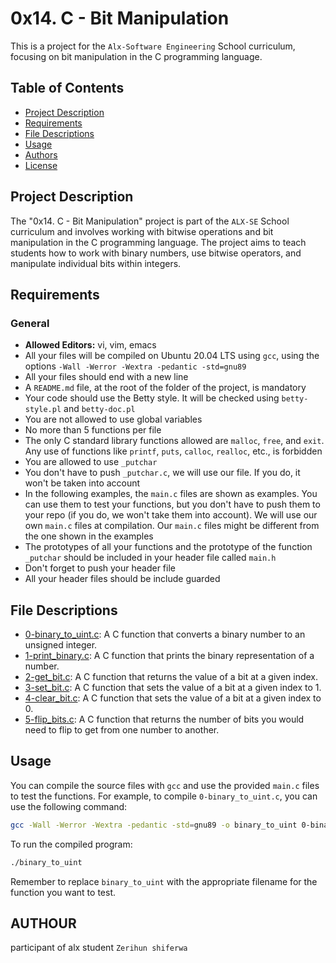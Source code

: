 # 0x14. C - Bit Manipulation

This is a project for the `Alx-Software Engineering` School curriculum, focusing on bit manipulation in the C programming language.

## Table of Contents
- [Project Description](#project-description)
- [Requirements](#requirements)
- [File Descriptions](#file-descriptions)
- [Usage](#usage)
- [Authors](#authors)
- [License](#license)

## Project Description

The "0x14. C - Bit Manipulation" project is part of the `ALX-SE` School curriculum and involves working with bitwise operations and bit manipulation in the C programming language. The project aims to teach students how to work with binary numbers, use bitwise operators, and manipulate individual bits within integers.

## Requirements

### General
- **Allowed Editors:** vi, vim, emacs
- All your files will be compiled on Ubuntu 20.04 LTS using `gcc`, using the options `-Wall -Werror -Wextra -pedantic -std=gnu89`
- All your files should end with a new line
- A `README.md` file, at the root of the folder of the project, is mandatory
- Your code should use the Betty style. It will be checked using `betty-style.pl` and `betty-doc.pl`
- You are not allowed to use global variables
- No more than 5 functions per file
- The only C standard library functions allowed are `malloc`, `free`, and `exit`. Any use of functions like `printf`, `puts`, `calloc`, `realloc`, etc., is forbidden
- You are allowed to use `_putchar`
- You don't have to push `_putchar.c`, we will use our file. If you do, it won't be taken into account
- In the following examples, the `main.c` files are shown as examples. You can use them to test your functions, but you don't have to push them to your repo (if you do, we won't take them into account). We will use our own `main.c` files at compilation. Our `main.c` files might be different from the one shown in the examples
- The prototypes of all your functions and the prototype of the function `_putchar` should be included in your header file called `main.h`
- Don't forget to push your header file
- All your header files should be include guarded

## File Descriptions

- [0-binary_to_uint.c](./0-binary_to_uint.c): A C function that converts a binary number to an unsigned integer.
- [1-print_binary.c](./1-print_binary.c): A C function that prints the binary representation of a number.
- [2-get_bit.c](./2-get_bit.c): A C function that returns the value of a bit at a given index.
- [3-set_bit.c](./3-set_bit.c): A C function that sets the value of a bit at a given index to 1.
- [4-clear_bit.c](./4-clear_bit.c): A C function that sets the value of a bit at a given index to 0.
- [5-flip_bits.c](./5-flip_bits.c): A C function that returns the number of bits you would need to flip to get from one number to another.

## Usage

You can compile the source files with `gcc` and use the provided `main.c` files to test the functions. For example, to compile `0-binary_to_uint.c`, you can use the following command:

```bash
gcc -Wall -Werror -Wextra -pedantic -std=gnu89 -o binary_to_uint 0-binary_to_uint.c main.c
```

To run the compiled program:

```bash
./binary_to_uint
```

Remember to replace `binary_to_uint` with the appropriate filename for the function you want to test.
## AUTHOUR
participant of alx student `Zerihun shiferwa`

